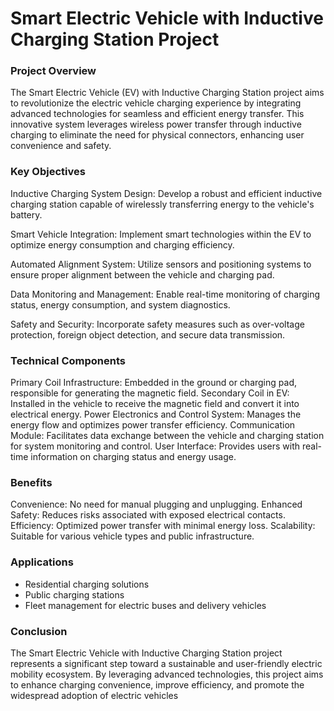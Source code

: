 # Smart Electric Vehicle with Inductive Charging Station Project

### Project Overview
The Smart Electric Vehicle (EV) with Inductive Charging Station project aims to revolutionize the electric vehicle charging experience by integrating advanced technologies for seamless and efficient energy transfer. This innovative system leverages wireless power transfer through inductive charging to eliminate the need for physical connectors, enhancing user convenience and safety.

### Key Objectives
Inductive Charging System Design: Develop a robust and efficient inductive charging station capable of wirelessly transferring energy to the vehicle's battery.

Smart Vehicle Integration: Implement smart technologies within the EV to optimize energy consumption and charging efficiency.

Automated Alignment System: Utilize sensors and positioning systems to ensure proper alignment between the vehicle and charging pad.

Data Monitoring and Management: Enable real-time monitoring of charging status, energy consumption, and system diagnostics.

Safety and Security: Incorporate safety measures such as over-voltage protection, foreign object detection, and secure data transmission.

### Technical Components
Primary Coil Infrastructure: Embedded in the ground or charging pad, responsible for generating the magnetic field.
Secondary Coil in EV: Installed in the vehicle to receive the magnetic field and convert it into electrical energy.
Power Electronics and Control System: Manages the energy flow and optimizes power transfer efficiency.
Communication Module: Facilitates data exchange between the vehicle and charging station for system monitoring and control.
User Interface: Provides users with real-time information on charging status and energy usage.

### Benefits
Convenience: No need for manual plugging and unplugging.
Enhanced Safety: Reduces risks associated with exposed electrical contacts.
Efficiency: Optimized power transfer with minimal energy loss.
Scalability: Suitable for various vehicle types and public infrastructure.

### Applications
* Residential charging solutions
* Public charging stations
* Fleet management for electric buses and delivery vehicles

### Conclusion
The Smart Electric Vehicle with Inductive Charging Station project represents a significant step toward a sustainable and user-friendly electric mobility ecosystem. By leveraging advanced technologies, this project aims to enhance charging convenience, improve efficiency, and promote the widespread adoption of electric vehicles
